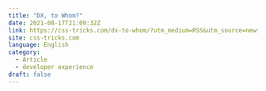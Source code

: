 ```yaml
---
title: "DX, to Whom?"
date: 2021-08-17T21:09:32Z
link: https://css-tricks.com/dx-to-whom/?utm_medium=RSS&utm_source=news.12bit.vn
site: css-tricks.com
language: English
category:
  - Article
  - developer experience
draft: false
---
```

